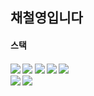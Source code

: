 <h2>채철영입니다</h2>

<h4>스택<h4>
  <img src ="https://img.shields.io/badge/c-A8B9CC.svg?&style=for-the-badge&logo=c&logoColor=black"/>
  <img src ="https://img.shields.io/badge/cplusplus-00599C.svg?&style=for-the-badge&logo=cplusplus&logoColor=white"/>
  <img src ="https://img.shields.io/badge/python-3776AB.svg?&style=for-the-badge&logo=python&logoColor=white"/>
  <img src ="https://img.shields.io/badge/java-007396?style=for-the-badge&logo=java&logoColor=white"> 
  <img src ="https://img.shields.io/badge/javascript-F7DF1E.svg?&style=for-the-badge&logo=javascript&logoColor=black"/>

  <br>
  <img src ="https://img.shields.io/badge/react-61DAFB?style=for-the-badge&logo=react&logoColor=black">
  <img src ="https://img.shields.io/badge/django-092E20?style=for-the-badge&logo=django&logoColor=white">

<!--
**ccy00967/ccy00967** is a ✨ _special_ ✨ repository because its `README.md` (this file) appears on your GitHub profile.

Here are some ideas to get you started:

- 🔭 I’m currently working on ...
- 🌱 I’m currently learning ...
- 👯 I’m looking to collaborate on ...
- 🤔 I’m looking for help with ...
- 💬 Ask me about ...
- 📫 How to reach me: ...
- 😄 Pronouns: ...
- ⚡ Fun fact: ...
-->

